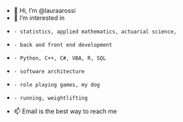 - 👋 Hi, I’m @lauraarossi
- 👀 I’m interested in 
-     - statistics, applied mathematics, actuarial science,  
-     - back and front end development
-     - Python, C++, C#, VBA, R, SQL
-     - software architecture 
-     - role playing games, my dog
-     - running, weightlifting
- 📫 Email is the best way to reach me

<!---
lauraarossi/lauraarossi is a ✨ special ✨ repository because its `README.md` (this file) appears on your GitHub profile.
You can click the Preview link to take a look at your changes.
--->
